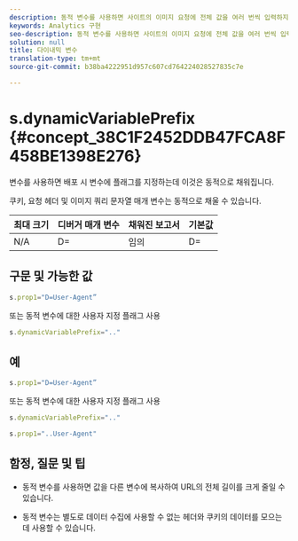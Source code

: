 ```yaml
---
description: 동적 변수를 사용하면 사이트의 이미지 요청에 전체 값을 여러 번씩 입력하지 않고도 한 변수에서 다른 변수로 값을 복사할 수 있습니다.
keywords: Analytics 구현
seo-description: 동적 변수를 사용하면 사이트의 이미지 요청에 전체 값을 여러 번씩 입력하지 않고도 한 변수에서 다른 변수로 값을 복사할 수 있습니다.
solution: null
title: 다이내믹 변수
translation-type: tm+mt
source-git-commit: b38ba4222951d957c607cd764224028527835c7e

---
```



# s.dynamicVariablePrefix {#concept_38C1F2452DDB47FCA8F458BE1398E276}

 변수를 사용하면 배포 시 변수에 플래그를 지정하는데 이것은 동적으로 채워집니다.

쿠키, 요청 헤더 및 이미지 쿼리 문자열 매개 변수는 동적으로 채울 수 있습니다.

| 최대 크기 | 디버거 매개 변수 | 채워진 보고서 | 기본값 |
|---|---|---|---|
| N/A | D= | 임의 | D= |

## 구문 및 가능한 값

```js
s.prop1="D=User-Agent”
```

또는 동적 변수에 대한 사용자 지정 플래그 사용

```js
s.dynamicVariablePrefix=".."
```

## 예

```js
s.prop1="D=User-Agent”
```

또는 동적 변수에 대한 사용자 지정 플래그 사용

```js
s.dynamicVariablePrefix=".."
```

```js
s.prop1="..User-Agent"
```

## 함정, 질문 및 팁

* 동적 변수를 사용하면 값을 다른 변수에 복사하여 URL의 전체 길이를 크게 줄일 수 있습니다.

* 동적 변수는 별도로 데이터 수집에 사용할 수 없는 헤더와 쿠키의 데이터를 모으는 데 사용할 수 있습니다.
